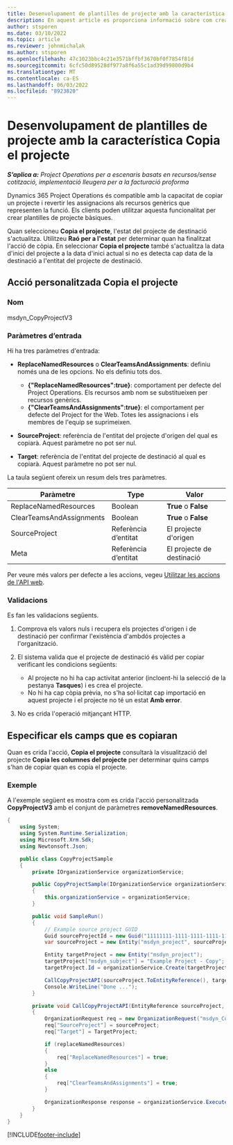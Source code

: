 ```yaml
---
title: Desenvolupament de plantilles de projecte amb la característica Copia el projecte
description: En aquest article es proporciona informació sobre com crear plantilles de projecte mitjançant l'acció personalitzada Copia el projecte.
author: stsporen
ms.date: 03/10/2022
ms.topic: article
ms.reviewer: johnmichalak
ms.author: stsporen
ms.openlocfilehash: 47c1023bbc4c21e3571bffbf3670bf0f7854f81d
ms.sourcegitcommit: 6cfc50d89528df977a8f6a55c1ad39d99800d9b4
ms.translationtype: MT
ms.contentlocale: ca-ES
ms.lasthandoff: 06/03/2022
ms.locfileid: "8923820"
---
```

# <a name="develop-project-templates-with-copy-project"></a>Desenvolupament de plantilles de projecte amb la característica Copia el projecte

_**S'aplica a:** Project Operations per a escenaris basats en recursos/sense cotització, implementació lleugera per a la facturació proforma_

Dynamics 365 Project Operations és compatible amb la capacitat de copiar un projecte i revertir les assignacions als recursos genèrics que representen la funció. Els clients poden utilitzar aquesta funcionalitat per crear plantilles de projecte bàsiques.

Quan seleccioneu **Copia el projecte**, l'estat del projecte de destinació s'actualitza. Utilitzeu **Raó per a l'estat** per determinar quan ha finalitzat l'acció de còpia. En seleccionar **Copia el projecte** també s'actualitza la data d'inici del projecte a la data d'inici actual si no es detecta cap data de la destinació a l'entitat del projecte de destinació.

## <a name="copy-project-custom-action"></a>Acció personalitzada Copia el projecte

### <a name="name"></a>Nom 

msdyn\_CopyProjectV3

### <a name="input-parameters"></a>Paràmetres d’entrada

Hi ha tres paràmetres d'entrada:

- **ReplaceNamedResources** o **ClearTeamsAndAssignments**: definiu només una de les opcions. No els definiu tots dos.

    - **\{"ReplaceNamedResources":true\}**: comportament per defecte del Project Operations. Els recursos amb nom se substitueixen per recursos genèrics.
    - **\{"ClearTeamsAndAssignments":true\}**: el comportament per defecte del Project for the Web. Totes les assignacions i els membres de l'equip se suprimeixen.

- **SourceProject**: referència de l'entitat del projecte d'origen del qual es copiarà. Aquest paràmetre no pot ser nul.
- **Target**: referència de l'entitat del projecte de destinació al qual es copiarà. Aquest paràmetre no pot ser nul.

La taula següent ofereix un resum dels tres paràmetres.

| Paràmetre                | Type             | Valor                 |
|--------------------------|------------------|-----------------------|
| ReplaceNamedResources    | Boolean          | **True** o **False** |
| ClearTeamsAndAssignments | Boolean          | **True** o **False** |
| SourceProject            | Referència d’entitat | El projecte d'origen    |
| Meta                   | Referència d’entitat | El projecte de destinació    |

Per veure més valors per defecte a les accions, vegeu [Utilitzar les accions de l'API web](/powerapps/developer/common-data-service/webapi/use-web-api-actions).

### <a name="validations"></a>Validacions

Es fan les validacions següents.

1. Comprova els valors nuls i recupera els projectes d'origen i de destinació per confirmar l'existència d'ambdós projectes a l'organització.
2. El sistema valida que el projecte de destinació és vàlid per copiar verificant les condicions següents:

    - Al projecte no hi ha cap activitat anterior (incloent-hi la selecció de la pestanya **Tasques**) i es crea el projecte.
    - No hi ha cap còpia prèvia, no s'ha sol·licitat cap importació en aquest projecte i el projecte no té un estat **Amb error**.

3. No es crida l'operació mitjançant HTTP.

## <a name="specify-fields-to-copy"></a>Especificar els camps que es copiaran

Quan es crida l'acció, **Copia el projecte** consultarà la visualització del projecte **Copia les columnes del projecte** per determinar quins camps s'han de copiar quan es copia el projecte.

### <a name="example"></a>Exemple

A l'exemple següent es mostra com es crida l'acció personalitzada **CopyProjectV3** amb el conjunt de paràmetres **removeNamedResources**.

```C#
{
    using System;
    using System.Runtime.Serialization;
    using Microsoft.Xrm.Sdk;
    using Newtonsoft.Json;

    public class CopyProjectSample
    {
        private IOrganizationService organizationService;

        public CopyProjectSample(IOrganizationService organizationService)
        {
            this.organizationService = organizationService;
        }

        public void SampleRun()
        {
            // Example source project GUID
            Guid sourceProjectId = new Guid("11111111-1111-1111-1111-111111111111");
            var sourceProject = new Entity("msdyn_project", sourceProjectId);

            Entity targetProject = new Entity("msdyn_project");
            targetProject["msdyn_subject"] = "Example Project - Copy";
            targetProject.Id = organizationService.Create(targetProject);

            CallCopyProjectAPI(sourceProject.ToEntityReference(), targetProject.ToEntityReference(), copyOption, true, false);
            Console.WriteLine("Done ...");
        }

        private void CallCopyProjectAPI(EntityReference sourceProject, EntityReference TargetProject, bool replaceNamedResources = true, bool clearTeamsAndAssignments = false)
        {
            OrganizationRequest req = new OrganizationRequest("msdyn_CopyProjectV3");
            req["SourceProject"] = sourceProject;
            req["Target"] = TargetProject;

            if (replaceNamedResources)
            {
                req["ReplaceNamedResources"] = true;
            }
            else
            {
                req["ClearTeamsAndAssignments"] = true;
            }

            OrganizationResponse response = organizationService.Execute(req);
        }
    }
}
```

[!INCLUDE[footer-include](../includes/footer-banner.md)]

